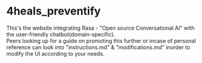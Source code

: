# 4heals_preventify

This's the website integrating Rasa - "Open source Conversational AI" with the user-friendly chatbot(domain-specific).                 
Peers looking up for a guide on promoting this further or incase of personal reference can look into "instructions.md" & "modifications.md" 
inorder to modify the UI according to your needs.
